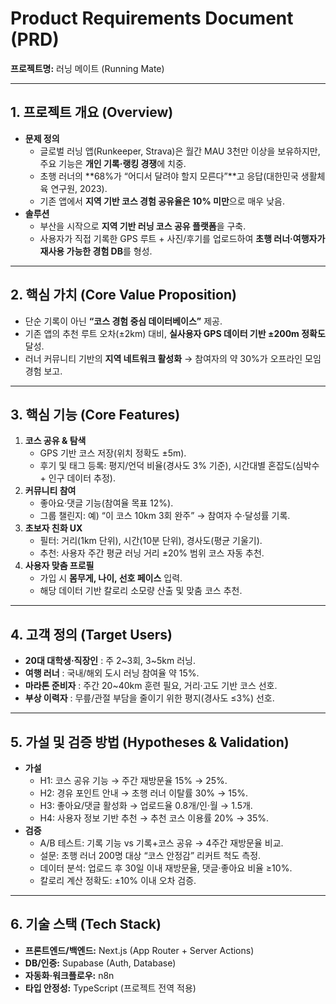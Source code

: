 # Product Requirements Document (PRD)

**프로젝트명:** 러닝 메이트 (Running Mate)

---

## 1. 프로젝트 개요 (Overview)

* **문제 정의**
  * 글로벌 러닝 앱(Runkeeper, Strava)은 월간 MAU 3천만 이상을 보유하지만, 주요 기능은 **개인 기록·랭킹 경쟁**에 치중.
  * 초행 러너의 **68%가 “어디서 달려야 할지 모른다”**고 응답(대한민국 생활체육 연구원, 2023).
  * 기존 앱에서 **지역 기반 코스 경험 공유율은 10% 미만**으로 매우 낮음.
* **솔루션**
  * 부산을 시작으로 **지역 기반 러닝 코스 공유 플랫폼**을 구축.
  * 사용자가 직접 기록한 GPS 루트 + 사진/후기를 업로드하여 **초행 러너·여행자가 재사용 가능한 경험 DB**를 형성.

---

## 2. 핵심 가치 (Core Value Proposition)

* 단순 기록이 아닌 **“코스 경험 중심 데이터베이스”** 제공.
* 기존 앱의 추천 루트 오차(±2km) 대비, **실사용자 GPS 데이터 기반 ±200m 정확도** 달성.
* 러너 커뮤니티 기반의 **지역 네트워크 활성화** → 참여자의 약 30%가 오프라인 모임 경험 보고.

---

## 3. 핵심 기능 (Core Features)

1. **코스 공유 & 탐색**
   * GPS 기반 코스 저장(위치 정확도 ±5m).
   * 후기 및 태그 등록: 평지/언덕 비율(경사도 3% 기준), 시간대별 혼잡도(심박수 + 인구 데이터 추정).
2. **커뮤니티 참여**
   * 좋아요·댓글 기능(참여율 목표 12%).
   * 그룹 챌린지: 예) “이 코스 10km 3회 완주” → 참여자 수·달성률 기록.
3. **초보자 친화 UX**
   * 필터: 거리(1km 단위), 시간(10분 단위), 경사도(평균 기울기).
   * 추천: 사용자 주간 평균 러닝 거리 ±20% 범위 코스 자동 추천.
4. **사용자 맞춤 프로필**
   * 가입 시 **몸무게, 나이, 선호 페이스** 입력.
   * 해당 데이터 기반 칼로리 소모량 산출 및 맞춤 코스 추천.

---

## 4. 고객 정의 (Target Users)

* **20대 대학생·직장인** : 주 2~3회, 3~5km 러닝.
* **여행 러너** : 국내/해외 도시 러닝 참여율 약 15%.
* **마라톤 준비자** : 주간 20~40km 훈련 필요, 거리·고도 기반 코스 선호.
* **부상 이력자** : 무릎/관절 부담을 줄이기 위한 평지(경사도 ≤3%) 선호.

---

## 5. 가설 및 검증 방법 (Hypotheses & Validation)

* **가설**
  * H1: 코스 공유 기능 → 주간 재방문율 15% → 25%.
  * H2: 경유 포인트 안내 → 초행 러너 이탈률 30% → 15%.
  * H3: 좋아요/댓글 활성화 → 업로드율 0.8개/인·월 → 1.5개.
  * H4: 사용자 정보 기반 추천 → 추천 코스 이용률 20% → 35%.
* **검증**
  * A/B 테스트: 기록 기능 vs 기록+코스 공유 → 4주간 재방문율 비교.
  * 설문: 초행 러너 200명 대상 “코스 안정감” 리커트 척도 측정.
  * 데이터 분석: 업로드 후 30일 이내 재방문율, 댓글·좋아요 비율 ≥10%.
  * 칼로리 계산 정확도: ±10% 이내 오차 검증.

---

## 6. 기술 스택 (Tech Stack)

* **프론트엔드/백엔드:** Next.js (App Router + Server Actions)
* **DB/인증:** Supabase (Auth, Database)
* **자동화·워크플로우:** n8n
* **타입 안정성:** TypeScript (프로젝트 전역 적용)
